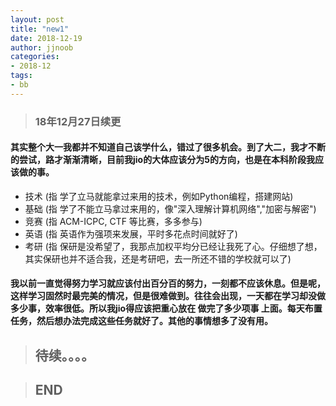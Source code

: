 ```yaml
---
layout: post
title: "new1"
date: 2018-12-19
author: jjnoob
categories:
- 2018-12
tags:
- bb
---
```



> ### 18年12月27日续更

#### 其实整个大一我都并不知道自己该学什么，错过了很多机会。到了大二，我才不断的尝试，路才渐渐清晰，目前我jio的大体应该分为5的方向，也是在本科阶段我应该做的事。

* 技术  (指 学了立马就能拿过来用的技术，例如Python编程，搭建网站)
* 基础  (指 学了不能立马拿过来用的，像"深入理解计算机网络","加密与解密")
* 竞赛  (指 ACM-ICPC, CTF 等比赛，多多参与)
* 英语  (指 英语作为强项来发展，平时多花点时间就好了)
* 考研  (指 保研是没希望了，我那点加权平均分已经让我死了心。仔细想了想，其实保研也并不适合我，还是考研吧，去一所还不错的学校就可以了)

#### 我以前一直觉得努力学习就应该付出百分百的努力，一刻都不应该休息。但是呢，这样学习固然时最完美的情况，但是很难做到。往往会出现，一天都在学习却没做多少事，效率很低。所以我jio得应该把重心放在 **做完了多少项事** 上面。每天布置任务，然后想办法完成这些任务就好了。其他的事情想多了没有用。

> ## 待续。。。。

> ## END
